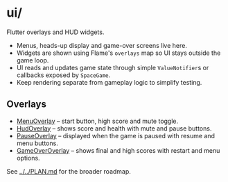 # ui/

Flutter overlays and HUD widgets.

- Menus, heads-up display and game-over screens live here.
- Widgets are shown using Flame's `overlays` map so UI stays outside the
  game loop.
- UI reads and updates game state through simple `ValueNotifier`s or
  callbacks exposed by `SpaceGame`.
- Keep rendering separate from gameplay logic to simplify testing.

## Overlays

- [MenuOverlay](menu_overlay.md) – start button, high score and mute toggle.
- [HudOverlay](hud_overlay.md) – shows score and health with mute and pause buttons.
- [PauseOverlay](pause_overlay.md) – displayed when the game is paused with
  resume and menu buttons.
- [GameOverOverlay](game_over_overlay.md) – shows final and high scores with
  restart and menu options.

See [../../PLAN.md](../../PLAN.md) for the broader roadmap.
